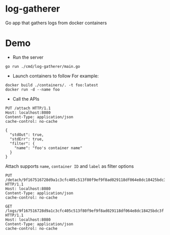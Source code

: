 # log-gatherer
Go app that gathers logs from docker containers

# Demo
- Run the server
```shell script
go run ./cmd/log-gatherer/main.go
```

- Launch containers to follow
For example:
```shell script
docker build ./containers/. -t foo:latest
docker run -d --name foo
```

- Call the APIs
```http request
PUT /attach HTTP/1.1
Host: localhost:8080
Content-Type: application/json
cache-control: no-cache

{
  "stdOut": true,
  "stdErr": true,
  "filter": {
    "name": "foo's container name"
  }
}
```
Attach supports `name`, `container ID` and `label` as filter options

```http request
PUT /detach/9f167516728d9a1c3cfc405c513f80f9ef9f8ad029118df064e8dc18425bdc3f HTTP/1.1
Host: localhost:8080
Content-Type: application/json
cache-control: no-cache
```

```http request
GET /logs/9f167516728d9a1c3cfc405c513f80f9ef9f8ad029118df064e8dc18425bdc3f HTTP/1.1
Host: localhost:8080
Content-Type: application/json
cache-control: no-cache
```
